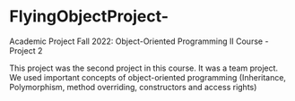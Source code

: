 # FlyingObjectProject-
Academic Project Fall 2022: 
Object-Oriented Programming II Course - Project 2

This project was the second project in this course. It was a team project. 
We used important concepts of object-oriented programming (Inheritance, Polymorphism, method overriding, constructors and access rights)

